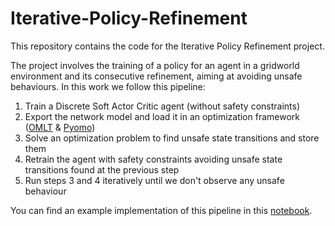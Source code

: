 # Iterative-Policy-Refinement
This repository contains the code for the Iterative Policy Refinement project.

The project involves the training of a policy for an agent in a gridworld environment and its consecutive refinement, aiming at avoiding unsafe behaviours.
In this work we follow this pipeline:
1. Train a Discrete Soft Actor Critic agent (without safety constraints)
2. Export the network model and load it in an optimization framework ([OMLT](https://github.com/cog-imperial/OMLT) & [Pyomo](https://github.com/Pyomo/pyomo))
3. Solve an optimization problem to find unsafe state transitions and store them
4. Retrain the agent with safety constraints avoiding unsafe state transitions found at the previous step
5. Run steps 3 and 4 iteratively until we don't observe any unsafe behaviour

You can find an example implementation of this pipeline in this [notebook](./iterative_policy_refinement.ipynb).
